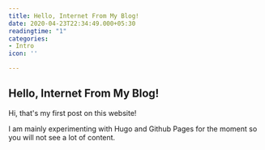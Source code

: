 ```yaml
---
title: Hello, Internet From My Blog!
date: 2020-04-23T22:34:49.000+05:30
readingtime: "1"
categories:
- Intro
icon: ''

---
```

## Hello, Internet From My Blog!

Hi, that's my first post on this website!

I am mainly experimenting with Hugo and Github Pages for the moment so you will not see a lot of content.